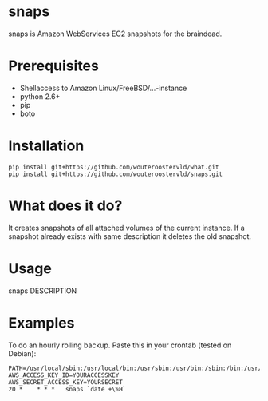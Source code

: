 snaps
=====

snaps is Amazon WebServices EC2 snapshots for the braindead. 

Prerequisites
=============
 * Shellaccess to Amazon Linux/FreeBSD/...-instance
 * python 2.6+
 * pip
 * boto

Installation
============

    pip install git+https://github.com/wouteroostervld/what.git
    pip install git+https://github.com/wouteroostervld/snaps.git

What does it do?
================

It creates snapshots of all attached volumes of the current instance. If a snapshot already exists with same description it deletes the old snapshot.

Usage
=====

snaps DESCRIPTION

Examples
========

To do an hourly rolling backup. Paste this in your crontab (tested on Debian):

    PATH=/usr/local/sbin:/usr/local/bin:/usr/sbin:/usr/bin:/sbin:/bin:/usr/local/aws/ec2/bin
    AWS_ACCESS_KEY_ID=YOURACCESSKEY
    AWS_SECRET_ACCESS_KEY=YOURSECRET
    20 *    * * *   snaps `date +\%H`



